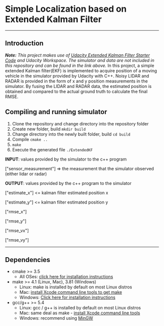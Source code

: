 # **Simple Localization based on Extended Kalman Filter**
---

## Introduction

_**Note:** This project makes use of  [Udacity Extended Kalman Filter Starter Code](https://github.com/udacity/CarND-Extended-Kalman-Filter-Project) and Udacity Workspace. The simulator and data are not included in this repository and can be found in the link above._
In this project, a simple extended Kalman filter(EKF) is implemented to acquire position of a moving vehicle in the simulator provided by Udacity with C++. Noisy LIDAR and RADAR is provided in the form of x and y position measurements in the simulator. By fusing the LIDAR and RADAR  data, the estimated position is obtained and compared to the actual ground truth to calculate the final RMSE.

## Compiling and running simulator

1. Clone the repository and change directory into the repository folder
2. Create new folder, build `mkdir build`
3. Change directory into the newly built folder, build `cd build`
4. Compile `cmake ..`
5. `make`
6. Execute the generated file `./ExtendedKF`


**INPUT**: values provided by the simulator to the c++ program

["sensor_measurement"] => the measurement that the simulator observed (either lidar or radar)


**OUTPUT**: values provided by the c++ program to the simulator

["estimate_x"] <= kalman filter estimated position x

["estimate_y"] <= kalman filter estimated position y

["rmse_x"]

["rmse_y"]

["rmse_vx"]

["rmse_vy"]

---

## Dependencies

* cmake >= 3.5
  * All OSes: [click here for installation instructions](https://cmake.org/install/)
* make >= 4.1 (Linux, Mac), 3.81 (Windows)
  * Linux: make is installed by default on most Linux distros
  * Mac: [install Xcode command line tools to get make](https://developer.apple.com/xcode/features/)
  * Windows: [Click here for installation instructions](http://gnuwin32.sourceforge.net/packages/make.htm)
* gcc/g++ >= 5.4
  * Linux: gcc / g++ is installed by default on most Linux distros
  * Mac: same deal as make - [install Xcode command line tools](https://developer.apple.com/xcode/features/)
  * Windows: recommend using [MinGW](http://www.mingw.org/)
